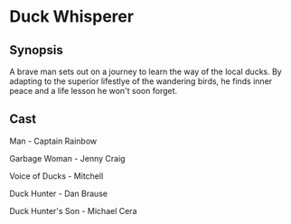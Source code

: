 # Duck Whisperer

## Synopsis
A brave man sets out on a journey to learn the way of the local ducks. By adapting to the superior lifestlye of the wandering birds, he finds inner peace and a life lesson he won't soon forget.

## Cast
Man - Captain Rainbow

Garbage Woman - Jenny Craig

Voice of Ducks - Mitchell

Duck Hunter - Dan Brause

Duck Hunter's Son - Michael Cera
